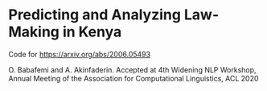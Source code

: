 # Predicting and Analyzing Law-Making in Kenya
Code for https://arxiv.org/abs/2006.05493

O. Babafemi and A. Akinfaderin. Accepted at 4th Widening NLP Workshop, Annual Meeting of the Association for Computational Linguistics, ACL 2020
